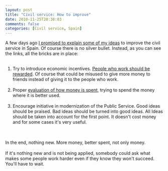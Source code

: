 ```yaml
---
layout: post
title: "Civil service: How to improve"
date: 2010-11-25T20:38:03
comments: false
categories: [Civil service, Spain]
---
```


A few days ago <a href="http://gonfva.blogspot.com/2010/11/civil-service-in-spain-productivity.html">I promised to explain some of my ideas</a> to improve the civil service in Spain. Of course there is no silver bullet. Instead, as you can see the links, all the bricks are in place:
<br /><br />

<ol><li>Try to introduce economic incentives. <a href="http://noticias.juridicas.com/base_datos/Admin/l7-2007.t3.html#a24">People who work should be rewarded</a>. Of course that could be misused to give more money to friends instead of giving it to the people who work. </li><br /><li>Proper <a href="http://www.aeval.es/es/index.html">evaluation of how money is spent</a>, trying to spend the money where it is better used.</li><br /><li>Encourage initiative in modernization of the Public Service. Good ideas should be praised. Bad ideas should be turned into good ideas. All Ideas should be taken into account for the first point. It doesn't cost money and for some cases it's very useful.</li></ol>
<br /><br />
In the end, nothing new. More money, better spent, not only money.
<br /><br />
If it's nothing new and is not being applied, somebody could ask what makes some people work harder even if they know they won't succeed. You'll have to wait.

